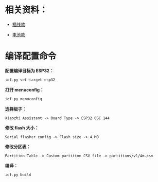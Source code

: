 # 相关资料：
- [插线款](https://www.wdmomo.fun:81/doc/index.html?file=001_%E8%AE%BE%E8%AE%A1%E9%A1%B9%E7%9B%AE/0001_%E5%B0%8F%E6%99%BAAI/003_ESP32-CGC-144%E6%8F%92%E7%BA%BF%E7%89%88%E5%B0%8F%E6%99%BAAI)

- [电池款](https://www.wdmomo.fun:81/doc/index.html?file=001_%E8%AE%BE%E8%AE%A1%E9%A1%B9%E7%9B%AE/0001_%E5%B0%8F%E6%99%BAAI/004_ESP32-CGC-144%E7%94%B5%E6%B1%A0%E7%89%88%E5%B0%8F%E6%99%BAAI)

# 编译配置命令

**配置编译目标为 ESP32：**

```bash
idf.py set-target esp32
```

**打开 menuconfig：**

```bash
idf.py menuconfig
```

**选择板子：**

```
Xiaozhi Assistant -> Board Type -> ESP32 CGC 144
```

**修改 flash 大小：**

```
Serial flasher config -> Flash size -> 4 MB
```

**修改分区表：**

```
Partition Table -> Custom partition CSV file -> partitions/v1/4m.csv
```

**编译：**

```bash
idf.py build
```
